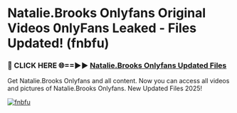 # Natalie.Brooks Onlyfans Original Videos 0nlyFans Leaked - Files Updated! (fnbfu)

<h3>🔴 CLICK HERE 🌐==►► <a href="https://tinyurl.com/ehrbuxhb" rel="nofollow">Natalie.Brooks Onlyfans Updated Files</a></h3>

Get Natalie.Brooks Onlyfans and all content. Now you can access all videos and pictures of Natalie.Brooks Onlyfans. New Updated Files 2025!

[![fnbfu](https://i.imgur.com/lVYEuWS.gif)](https://tinyurl.com/ehrbuxhb)
